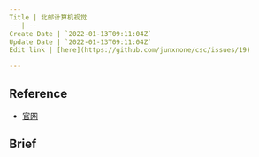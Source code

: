 ```yaml
---
Title | 北邮计算机视觉
-- | --
Create Date | `2022-01-13T09:11:04Z`
Update Date | `2022-01-13T09:11:04Z`
Edit link | [here](https://github.com/junxnone/csc/issues/19)

---
```

## Reference

- [官网](https://cv-xueba.club/)

## Brief



